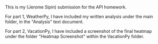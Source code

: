 This is my (Jerome Sipin) submission for the API homework.

For part 1, WeatherPy, I have included my written analysis under the main folder,
in the "Analysis" text document.

For part 2, VacationPy, I have included a screenshot of the final heatmap under
the folder "Heatmap Screenshot" within the VacationPy folder. 
